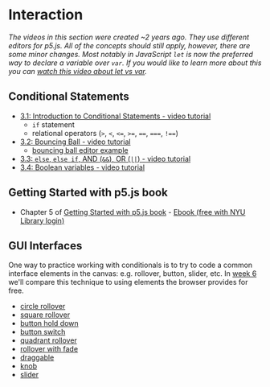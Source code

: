 # Interaction

*The videos in this section were created ~2 years ago. They use different editors for p5.js. All of the concepts should still apply, however, there are some minor changes. Most notably in JavaScript `let` is now the preferred way to declare a variable over `var`. If you would like to learn more about this you can [watch this video about let vs var](https://youtu.be/q8SHaDQdul0).*

## Conditional Statements
* [3.1: Introduction to Conditional Statements - video tutorial](https://www.youtube.com/watch?v=1Osb_iGDdjk&list=PLRqwX-V7Uu6Zy51Q-x9tMWIv9cueOFTFA&index=10)
  * `if` statement
  * relational operators (`>`, `<`, `<=`, `>=`, `==`, `===`, `!==`)
* [3.2: Bouncing Ball - video tutorial](https://www.youtube.com/watch?v=LO3Awjn_gyU&list=PLRqwX-V7Uu6Zy51Q-x9tMWIv9cueOFTFA&index=11)
  * [bouncing ball editor example](https://editor.p5js.org/projects/BJKWv5Tn)
* [3.3: `else`, `else if`, AND (`&&`), OR (`||`) - video tutorial](https://www.youtube.com/watch?v=r2S7j54I68c&list=PLRqwX-V7Uu6Zy51Q-x9tMWIv9cueOFTFA&index=12)
* [3.4: Boolean variables - video tutorial](https://www.youtube.com/watch?v=Rk-_syQluvc&list=PLRqwX-V7Uu6Zy51Q-x9tMWIv9cueOFTFA&index=13)

## Getting Started with p5.js book
*  Chapter 5 of [Getting Started with p5.js book](http://amzn.to/2ckixCW) - [Ebook (free with NYU Library login)](https://ebookcentral.proquest.com/lib/nyulibrary-ebooks/detail.action?docID=4333728)


## GUI Interfaces
One way to practice working with conditionals is to try to code a common interface elements in the canvas: e.g. rollover, button, slider, etc. In [week 6](https://github.com/ITPNYU/ICM-2018/blob/master/weeks/06_dom.md) we'll compare this technique to using elements the browser provides for free.
- [circle rollover](https://editor.p5js.org/projects/H1kCSqah)
- [square rollover](https://editor.p5js.org/projects/rkLfL56h)
- [button hold down](https://editor.p5js.org/projects/S16-H9pn)
- [button switch](https://editor.p5js.org/projects/Sywrrqa2)
- [quadrant rollover](https://editor.p5js.org/projects/Hki1I5ah)
- [rollover with fade](https://editor.p5js.org/projects/SkPsHcph)
- [draggable](https://editor.p5js.org/projects/B13wH5T3)
- [knob](https://editor.p5js.org/projects/HkfFHcp2)
- [slider](https://editor.p5js.org/projects/H1LXU9ah)
